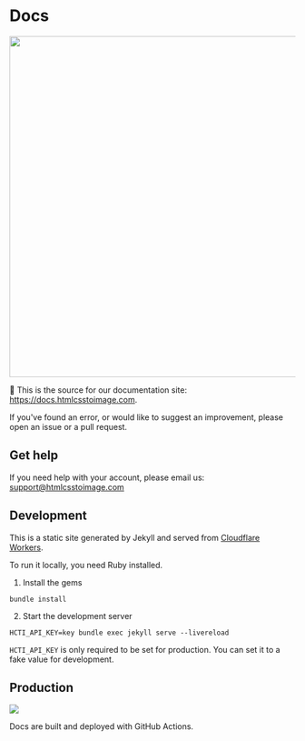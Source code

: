 # Docs

<a href="https://docs.htmlcsstoimage.com"><img src="http://hcti.imgix.net/assets/images/html-css-to-image.png?w=1200" width="600" /></a>

👋 This is the source for our documentation site: https://docs.htmlcsstoimage.com.

If you've found an error, or would like to suggest an improvement, please open an issue or a pull request.

## Get help
If you need help with your account, please email us: support@htmlcsstoimage.com

## Development

This is a static site generated by Jekyll and served from [Cloudflare Workers](https://blog.cloudflare.com/workers-sites/).

To run it locally, you need Ruby installed.

1. Install the gems

```
bundle install
```

2. Start the development server

```
HCTI_API_KEY=key bundle exec jekyll serve --livereload
```

`HCTI_API_KEY` is only required to be set for production. You can set it to a fake value for development.

## Production
[![](https://github.com/htmlcsstoimage/docs/workflows/Deploy/badge.svg)](https://github.com/htmlcsstoimage/docs/actions)

Docs are built and deployed with GitHub Actions.
